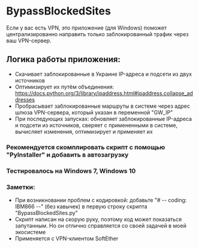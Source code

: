 # BypassBlockedSites
Если у вас есть VPN, это приложение (для Windows) поможет централизированно направить только заблокированный трафик через ваш VPN-сервер.

## Логика работы приложения:
* Скачивает заблокированные в Украине IP-адреса и подсети из двух источников
* Оптимизирует их путём объединения: https://docs.python.org/3/library/ipaddress.html#ipaddress.collapse_addresses
* Пробрасывает заблокированные маршруты в системе через адрес шлюза VPN-сервера, который указан в переменной "GW_IP"
* При последующих запусках: обновляет заблокированные IP-адреса и подсети из источников, сверяет с примененными в системе, вычисляет изменения, оптимизирует и применяет их

### Рекомендуется скомплировать скрипт с помощью "PyInstaller" и добавить в автозагрузку
### Тестировалось на Windows 7, Windows 10
### Заметки:
* При возникновании проблем с кодировкой: добавьте "# -- coding: IBM866 --" (без кавычек) в первую строку скрипта "BypassBlockedSites.py"
* Скрипт написан на скорую руку, поэтому код может показаться запутанным. Но он отлично справляется со своей задачей в моей экосистеме
* Применяется с VPN-клиентом SoftEther
